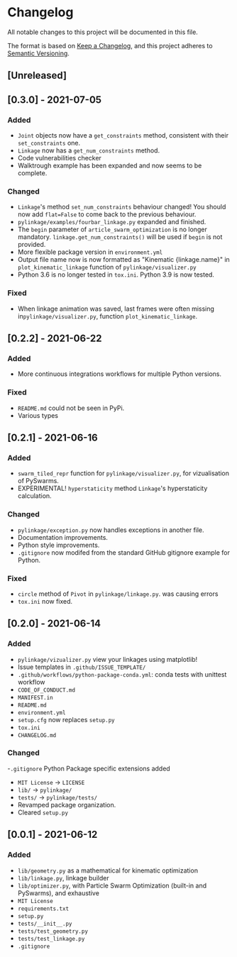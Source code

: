# Changelog
All notable changes to this project will be documented in this file.

The format is based on [Keep a Changelog](https://keepachangelog.com/en/1.0.0/),
and this project adheres to [Semantic Versioning](https://semver.org/spec/v2.0.0.html).

## [Unreleased]

## [0.3.0] - 2021-07-05
### Added
 - ``Joint`` objects now have a ``get_constraints`` method, consistent with their ``set_constraints`` one.
 - ``Linkage`` now has a ``get_num_constraints`` method.
 - Code vulnerabilities checker
 - Walktrough example has been expanded and now seems to be complete.

### Changed
 - ``Linkage``'s method ``set_num_constraints`` behaviour changed! You should now add ``flat=False`` to come back to the previous behaviour.
 - ``pylinkage/examples/fourbar_linkage.py`` expanded and finished.
 - The ``begin`` parameter of ``article_swarm_optimization`` is no longer mandatory. ``linkage.get_num_constraints()`` will be used if ``begin`` is not provided.
 - More flexible package version in ``environment.yml``
 - Output file name now is now formatted as "Kinematic {linkage.name}" in ``plot_kinematic_linkage`` function of ``pylinkage/visualizer.py``
 - Python 3.6 is no longer tested in ``tox.ini``. Python 3.9 is now tested.

### Fixed
 - When linkage animation was saved, last frames were often missing in``pylinkage/visualizer.py``, function ``plot_kinematic_linkage``.

## [0.2.2] - 2021-06-22
### Added
 - More continuous integrations workflows for multiple Python versions.

### Fixed
 - ``README.md`` could not be seen in PyPi.
 - Various types

## [0.2.1] - 2021-06-16
### Added
- ``swarm_tiled_repr`` function for  ``pylinkage/visualizer.py``, for vizualisation of PySwarms.
- EXPERIMENTAL! ``hyperstaticity`` method ``Linkage``'s hyperstaticity calculation.


### Changed
- ``pylinkage/exception.py`` now handles exceptions in another file.
- Documentation improvements.
- Python style improvements.
- ``.gitignore`` now modifed from the standard GitHub gitignore example for Python.

### Fixed
- ``circle`` method of ``Pivot`` in ``pylinkage/linkage.py``. was causing errors
- ``tox.ini`` now fixed.

## [0.2.0] - 2021-06-14
### Added
- ``pylinkage/vizualizer.py`` view your linkages using matplotlib!
- Issue templates in ``.github/ISSUE_TEMPLATE/``
- ``.github/workflows/python-package-conda.yml``: conda tests with unittest workflow
- ``CODE_OF_CONDUCT.md``
- ``MANIFEST.in``
- ``README.md``
- ``environment.yml``
- ``setup.cfg`` now replaces ``setup.py``
- ``tox.ini``
- ``CHANGELOG.md``

### Changed
 -``.gitignore`` Python Package specific extensions added
 - ``MIT License`` → ``LICENSE``
 - ``lib/`` → ``pylinkage/``
 - ``tests/`` → ``pylinkage/tests/``
 - Revamped package organization.
 - Cleared ``setup.py``

## [0.0.1] - 2021-06-12
### Added
- ``lib/geometry.py`` as a mathematical for kinematic optimization
- ``lib/linkage.py``, linkage builder
- ``lib/optimizer.py``, with Particle Swarm Optimization (built-in and PySwarms), and exhaustive
- ``MIT License``
- ``requirements.txt``
- ``setup.py``
- ``tests/__init__.py``
- ``tests/test_geometry.py``
- ``tests/test_linkage.py``
- ``.gitignore``

